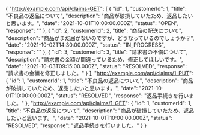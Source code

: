 {
  "http://example.com/api/claims-GET": [
    {
      "id": 1,
      "customerId": 1,
      "title": "不良品の返品について",
      "description": "商品が破損していたため、返品したいと思います。",
      "date": "2021-10-01T10:00:00.000Z",
      "status": "OPEN",
      "response": ""
    },
    {
      "id": 2,
      "customerId": 2,
      "title": "商品の配送について",
      "description": "商品がまだ届かないのですが、どうなっているのでしょうか？",
      "date": "2021-10-02T14:30:00.000Z",
      "status": "IN_PROGRESS",
      "response": ""
    },
    {
      "id": 3,
      "customerId": 3,
      "title": "請求書の不備について",
      "description": "請求書の金額が間違っているため、修正してほしいです。",
      "date": "2021-10-03T09:15:00.000Z",
      "status": "RESOLVED",
      "response": "請求書の金額を修正しました。"
    }
  ],
  "http://example.com/api/claims/1-PUT": {
    "id": 1,
    "customerId": 1,
    "title": "不良品の返品について",
    "description": "商品が破損していたため、返品したいと思います。",
    "date": "2021-10-01T10:00:00.000Z",
    "status": "RESOLVED",
    "response": "返品手続きを行いました。"
  },
  "http://example.com/api/claims/1-GET": {
    "id": 1,
    "customerId": 1,
    "title": "不良品の返品について",
    "description": "商品が破損していたため、返品したいと思います。",
    "date": "2021-10-01T10:00:00.000Z",
    "status": "RESOLVED",
    "response": "返品手続きを行いました。"
  }
}